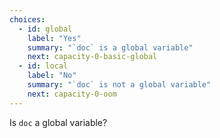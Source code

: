 ```yaml
---
choices:
  - id: global
    label: "Yes"
    summary: "`doc` is a global variable"
    next: capacity-0-basic-global
  - id: local
    label: "No"
    summary: "`doc` is not a global variable"
    next: capacity-0-oom
--- 
```


Is `doc` a global variable?